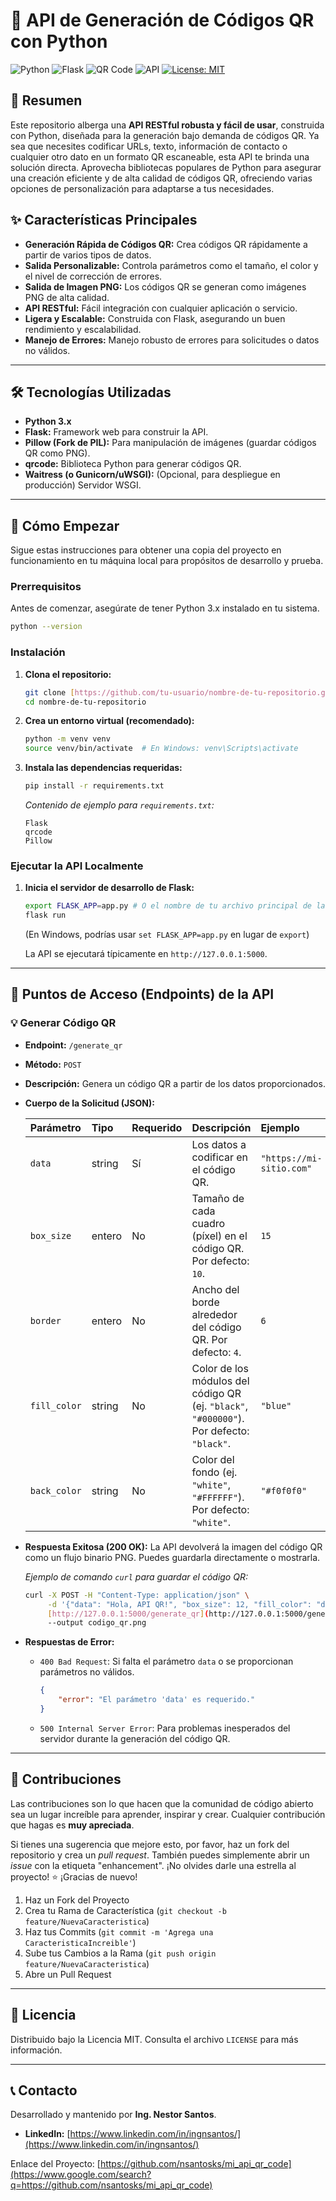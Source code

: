 # 🐍 API de Generación de Códigos QR con Python

![Python](https://img.shields.io/badge/Python-3.x-blue.svg)
![Flask](https://img.shields.io/badge/Framework-Flask-lightgray.svg)
![QR Code](https://img.shields.io/badge/Característica-Generación%20de%20Códigos%20QR-green.svg)
![API](https://img.shields.io/badge/Tipo-REST%20API-orange.svg)
[![License: MIT](https://img.shields.io/badge/License-MIT-yellow.svg)](https://opensource.org/licenses/MIT)

## 🚀 Resumen

Este repositorio alberga una **API RESTful robusta y fácil de usar**, construida con Python, diseñada para la generación bajo demanda de códigos QR. Ya sea que necesites codificar URLs, texto, información de contacto o cualquier otro dato en un formato QR escaneable, esta API te brinda una solución directa. Aprovecha bibliotecas populares de Python para asegurar una creación eficiente y de alta calidad de códigos QR, ofreciendo varias opciones de personalización para adaptarse a tus necesidades.

## ✨ Características Principales

* **Generación Rápida de Códigos QR:** Crea códigos QR rápidamente a partir de varios tipos de datos.
* **Salida Personalizable:** Controla parámetros como el tamaño, el color y el nivel de corrección de errores.
* **Salida de Imagen PNG:** Los códigos QR se generan como imágenes PNG de alta calidad.
* **API RESTful:** Fácil integración con cualquier aplicación o servicio.
* **Ligera y Escalable:** Construida con Flask, asegurando un buen rendimiento y escalabilidad.
* **Manejo de Errores:** Manejo robusto de errores para solicitudes o datos no válidos.

---

## 🛠️ Tecnologías Utilizadas

* **Python 3.x**
* **Flask:** Framework web para construir la API.
* **Pillow (Fork de PIL):** Para manipulación de imágenes (guardar códigos QR como PNG).
* **qrcode:** Biblioteca Python para generar códigos QR.
* **Waitress (o Gunicorn/uWSGI):** (Opcional, para despliegue en producción) Servidor WSGI.

---

## 🚀 Cómo Empezar

Sigue estas instrucciones para obtener una copia del proyecto en funcionamiento en tu máquina local para propósitos de desarrollo y prueba.

### Prerrequisitos

Antes de comenzar, asegúrate de tener Python 3.x instalado en tu sistema.

```bash
python --version
```

### Instalación

1.  **Clona el repositorio:**

    ```bash
    git clone [https://github.com/tu-usuario/nombre-de-tu-repositorio.git](https://github.com/tu-usuario/nombre-de-tu-repositorio.git)
    cd nombre-de-tu-repositorio
    ```

2.  **Crea un entorno virtual (recomendado):**

    ```bash
    python -m venv venv
    source venv/bin/activate  # En Windows: venv\Scripts\activate
    ```

3.  **Instala las dependencias requeridas:**

    ```bash
    pip install -r requirements.txt
    ```

    *Contenido de ejemplo para `requirements.txt`:*

    ```
    Flask
    qrcode
    Pillow
    ```

### Ejecutar la API Localmente

1.  **Inicia el servidor de desarrollo de Flask:**

    ```bash
    export FLASK_APP=app.py # O el nombre de tu archivo principal de la app Flask
    flask run
    ```

    (En Windows, podrías usar `set FLASK_APP=app.py` en lugar de `export`)

    La API se ejecutará típicamente en `http://127.0.0.1:5000`.

-----

## 📄 Puntos de Acceso (Endpoints) de la API

### 💡 Generar Código QR

  * **Endpoint:** `/generate_qr`

  * **Método:** `POST`

  * **Descripción:** Genera un código QR a partir de los datos proporcionados.

  * **Cuerpo de la Solicitud (JSON):**

    | Parámetro    | Tipo    | Requerido | Descripción                                                                | Ejemplo                    |
    | :----------- | :------ | :-------- | :------------------------------------------------------------------------- | :------------------------- |
    | `data`       | string  | Sí        | Los datos a codificar en el código QR.                                     | `"https://mi-sitio.com"`   |
    | `box_size`   | entero  | No        | Tamaño de cada cuadro (píxel) en el código QR. Por defecto: `10`.          | `15`                       |
    | `border`     | entero  | No        | Ancho del borde alrededor del código QR. Por defecto: `4`.                 | `6`                        |
    | `fill_color` | string  | No        | Color de los módulos del código QR (ej. `"black"`, `"#000000"`). Por defecto: `"black"`. | `"blue"`                   |
    | `back_color` | string  | No        | Color del fondo (ej. `"white"`, `"#FFFFFF"`). Por defecto: `"white"`.      | `"#f0f0f0"`                |

  * **Respuesta Exitosa (200 OK):**
    La API devolverá la imagen del código QR como un flujo binario PNG. Puedes guardarla directamente o mostrarla.

    *Ejemplo de comando `curl` para guardar el código QR:*

    ```bash
    curl -X POST -H "Content-Type: application/json" \
         -d '{"data": "Hola, API QR!", "box_size": 12, "fill_color": "darkblue"}' \
         [http://127.0.0.1:5000/generate_qr](http://127.0.0.1:5000/generate_qr) \
         --output codigo_qr.png
    ```

  * **Respuestas de Error:**

      * `400 Bad Request`: Si falta el parámetro `data` o se proporcionan parámetros no válidos.
        ```json
        {
            "error": "El parámetro 'data' es requerido."
        }
        ```
      * `500 Internal Server Error`: Para problemas inesperados del servidor durante la generación del código QR.

-----

## 🤝 Contribuciones

Las contribuciones son lo que hacen que la comunidad de código abierto sea un lugar increíble para aprender, inspirar y crear. Cualquier contribución que hagas es **muy apreciada**.

Si tienes una sugerencia que mejore esto, por favor, haz un fork del repositorio y crea un *pull request*. También puedes simplemente abrir un *issue* con la etiqueta "enhancement".
¡No olvides darle una estrella al proyecto\! ⭐ ¡Gracias de nuevo\!

1.  Haz un Fork del Proyecto
2.  Crea tu Rama de Característica (`git checkout -b feature/NuevaCaracteristica`)
3.  Haz tus Commits (`git commit -m 'Agrega una CaracteristicaIncreible'`)
4.  Sube tus Cambios a la Rama (`git push origin feature/NuevaCaracteristica`)
5.  Abre un Pull Request

-----

## 📄 Licencia

Distribuido bajo la Licencia MIT. Consulta el archivo `LICENSE` para más información.

-----

## 📞 Contacto

Desarrollado y mantenido por **Ing. Nestor Santos**.

- **LinkedIn:** [https://www.linkedin.com/in/ingnsantos/](https://www.linkedin.com/in/ingnsantos/)

  
Enlace del Proyecto: [https://github.com/nsantosks/mi_api_qr_code](https://www.google.com/search?q=https://github.com/nsantosks/mi_api_qr_code)

```
```
